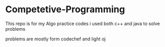 # Competetive-Programming

This repo is for my Algo practice codes 
i used both c++ and java to solve problems  

problems are mostly form codechef and light oj
